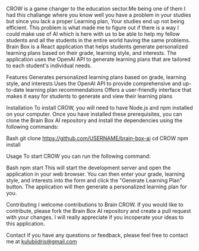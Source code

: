 CROW is a game changer to the education sector.Me being one of them I had this challange where you know well you have a problem in your studies but since you lack a proper Learning plan, Your studies end up not being efficient. This problem is what made me to figure out if there is a way I could make use of AI which is here with us to be able to help my fellow students and all the students in the entire world having the same problems. Brain Box is a React application that helps students generate personalized learning plans based on their grade, learning style, and interests. The application uses the OpenAI API to generate learning plans that are tailored to each student's individual needs.

Features Generates personalized learning plans based on grade, learning style, and interests Uses the OpenAI API to provide comprehensive and up-to-date learning plan recommendations Offers a user-friendly interface that makes it easy for students to generate and view their learning plans

Installation To install CROW, you will need to have Node.js and npm installed on your computer. Once you have installed these prerequisites, you can clone the Brain Box AI repository and install the dependencies using the following commands:

Bash git clone https://github.com/USERNAME/brain-box-ai cd CROW npm install

Usage To start CROW you can run the following command:

Bash npm start This will start the development server and open the application in your web browser. You can then enter your grade, learning style, and interests into the form and click the "Generate Learning Plan" button. The application will then generate a personalized learning plan for you.

Contributing I welcome contributions to Brain CROW. If you would like to contribute, please fork the Brain Box AI repository and create a pull request with your changes. I will really appreciate if you incoperate your ideas to this application.

Contact If you have any questions or feedback, please feel free to contact me at kulubiidris@gmail.com
